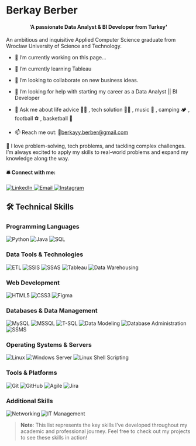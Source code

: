  # Berkay Berber
  <div align="center">
  <h4> 'A passionate Data Analyst & BI Developer from Turkey' </h4>
</div>

An ambitious and inquisitive Applied Computer Science graduate from Wroclaw University of Science and Technology.

- 🔭 I’m currently working on this page...
- 🌱 I’m currently learning Tableau
- 👯 I’m looking to collaborate on new business ideas.
- 🤔 I’m looking for help with starting my career as a Data Analyst || BI Developer

- 💬 Ask me about life advice 🤣🤣 , tech solution 👨‍💻 , music 🎸 , camping 🏕️ , football ⚽ , basketball 🏀
- 📫 Reach me out: 📧berkayy.berber@gmail.com
  
🚀 I love problem-solving, tech problems, and tackling complex challenges. I’m always excited to apply my skills to real-world problems and expand my knowledge along the way. 

  <h4>🛎️ Connect with me:</h4>
 <p align="left">
  <a href="https://www.linkedin.com/in/berkay-berber-557b681a4/" target="_blank">
    <img src="https://img.shields.io/badge/LinkedIn-0077B5?style=for-the-badge&logo=linkedin&logoColor=white" alt="LinkedIn">
  </a>
  <a href="mailto:berkayy.berber@gmail.com" target="_blank">
    <img src="https://img.shields.io/badge/Email-D14836?style=for-the-badge&logo=gmail&logoColor=white" alt="Email">
  </a>
  <a href="https://www.instagram.com/berk.ay.333/" target="_blank">
    <img src="https://img.shields.io/badge/Instagram-E4405F?style=for-the-badge&logo=instagram&logoColor=white" alt="Instagram">
  </a>
</p>

## 🛠️ Technical Skills

### Programming Languages
![Python](https://img.shields.io/badge/Python-3776AB?style=for-the-badge&logo=python&logoColor=white)
![Java](https://img.shields.io/badge/Java-007396?style=for-the-badge&logo=java&logoColor=white)
![SQL](https://img.shields.io/badge/SQL-4479A1?style=for-the-badge&logo=mysql&logoColor=white)

### Data Tools & Technologies
![ETL](https://img.shields.io/badge/ETL-4b8bbe?style=for-the-badge)
![SSIS](https://img.shields.io/badge/SSIS-CC2927?style=for-the-badge&logo=microsoft-sql-server&logoColor=white)
![SSAS](https://img.shields.io/badge/SSAS-CC2927?style=for-the-badge&logo=microsoft-sql-server&logoColor=white)
![Tableau](https://img.shields.io/badge/Tableau-E97627?style=for-the-badge&logo=tableau&logoColor=white)
![Data Warehousing](https://img.shields.io/badge/Data%20Warehousing-4b8bbe?style=for-the-badge)

### Web Development
![HTML5](https://img.shields.io/badge/HTML5-E34F26?style=for-the-badge&logo=html5&logoColor=white)
![CSS3](https://img.shields.io/badge/CSS3-1572B6?style=for-the-badge&logo=css3&logoColor=white)
![Figma](https://img.shields.io/badge/Figma-F24E1E?style=for-the-badge&logo=figma&logoColor=white)

### Databases & Data Management
![MySQL](https://img.shields.io/badge/MySQL-4479A1?style=for-the-badge&logo=mysql&logoColor=white)
![MSSQL](https://img.shields.io/badge/MSSQL-CC2927?style=for-the-badge&logo=microsoft-sql-server&logoColor=white)
![T-SQL](https://img.shields.io/badge/T--SQL-CC2927?style=for-the-badge&logo=microsoft-sql-server&logoColor=white)
![Data Modeling](https://img.shields.io/badge/Data%20Modeling-4b8bbe?style=for-the-badge)
![Database Administration](https://img.shields.io/badge/Database%20Administration-4b8bbe?style=for-the-badge)
![SSMS](https://img.shields.io/badge/SSMS-CC2927?style=for-the-badge&logo=microsoft-sql-server&logoColor=white)

### Operating Systems & Servers
![Linux](https://img.shields.io/badge/Linux-FCC624?style=for-the-badge&logo=linux&logoColor=black)
![Windows Server](https://img.shields.io/badge/Windows%20Server-0078D6?style=for-the-badge&logo=windows&logoColor=white)
![Linux Shell Scripting](https://img.shields.io/badge/Linux%20Shell%20Scripting-4b8bbe?style=for-the-badge)

### Tools & Platforms
![Git](https://img.shields.io/badge/Git-F05032?style=for-the-badge&logo=git&logoColor=white)
![GitHub](https://img.shields.io/badge/GitHub-181717?style=for-the-badge&logo=github&logoColor=white)
![Agile](https://img.shields.io/badge/Agile-239120?style=for-the-badge)
![Jira](https://img.shields.io/badge/Jira-0052CC?style=for-the-badge&logo=jira&logoColor=white)

### Additional Skills
![Networking](https://img.shields.io/badge/Networking-4b8bbe?style=for-the-badge)
![IT Management](https://img.shields.io/badge/IT%20Management-4b8bbe?style=for-the-badge)

> **Note**: This list represents the key skills I’ve developed throughout my academic and professional journey. Feel free to check out my projects to see these skills in action!

